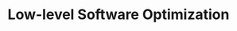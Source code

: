 ---
category: computing
title: "Low-level Software Optimization"
description: "In high performance computing every clock cycle counts. We explore how code can be optimized on the lower levels."
questions:
literature:
scheduled: 2016-08-25 11:30:00
---